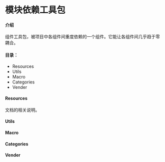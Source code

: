 


# 模块依赖工具包

#### 介绍

组件工具包，被项目中各组件间重度依赖的一个组件。它能让各组件间几乎趋于零耦合。

#### 目录：

- Resources
- Utils
- Macro
- Categories
- Vender

#### Resources

文档的相关说明。

#### Utils

#### Macro

#### Categories

#### Vender

